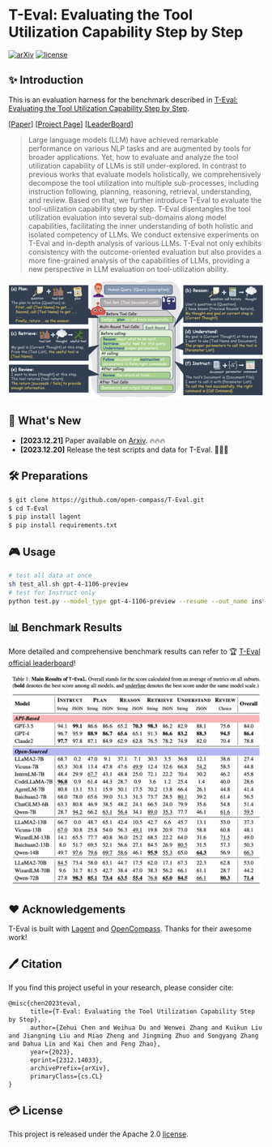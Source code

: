 # T-Eval: Evaluating the Tool Utilization Capability Step by Step

[![arXiv](https://img.shields.io/badge/arXiv-2312.14033-b31b1b.svg)](https://arxiv.org/abs/2312.14033)
[![license](https://img.shields.io/github/license/InternLM/opencompass.svg)](./LICENSE)

## ✨ Introduction  

This is an evaluation harness for the benchmark described in [T-Eval: Evaluating the Tool Utilization Capability Step by Step](https://arxiv.org/abs/2312.14033). 

[[Paper](https://arxiv.org/abs/2312.14033)]
[[Project Page](https://open-compass.github.io/T-Eval/)]
[[LeaderBoard](https://open-compass.github.io/T-Eval/leaderboard.html)]

> Large language models (LLM) have achieved remarkable performance on various NLP tasks and are augmented by tools for broader applications. Yet, how to evaluate and analyze the tool utilization capability of LLMs is still under-explored. In contrast to previous works that evaluate models holistically, we comprehensively decompose the tool utilization into multiple sub-processes, including instruction following, planning, reasoning, retrieval, understanding, and review. Based on that, we further introduce T-Eval to evaluate the tool-utilization capability step by step. T-Eval disentangles the tool utilization evaluation into several sub-domains along model capabilities, facilitating the inner understanding of both holistic and isolated competency of LLMs. We conduct extensive experiments on T-Eval and in-depth analysis of various LLMs. T-Eval not only exhibits consistency with the outcome-oriented evaluation but also provides a more fine-grained analysis of the capabilities of LLMs, providing a new perspective in LLM evaluation on tool-utilization ability.

<!-- 
[T-Eval: ]()<br>
Zehui Chen<sup>&spades;</sup>, Weihua Du<sup>&spades;</sup>, Wenwei Zhang<sup>&spades;</sup>, Kuikun Liu, Jiangning Liu, Miao Zheng, Jingming Zhuo, Songyang Zhang, Dahua Lin, Kai Chen<sup>&diams;</sup>, Feng Zhao<sup>&diams;</sup>

<sup>&spades;</sup> Equal Contribution<br>
<sup>&diams;</sup> Corresponding Author -->

<div>
<center>
<img src="figs/teaser.png">
</div>

## 🚀 What's New

- **[2023.12.21]** Paper available on [Arxiv](https://arxiv.org/abs/2312.14033). 🔥🔥🔥
- **[2023.12.20]** Release the test scripts and data for T-Eval. 🎉🎉🎉

## 🛠️ Preparations

```bash
$ git clone https://github.com/open-compass/T-Eval.git
$ cd T-Eval
$ pip install lagent
$ pip install requirements.txt
```

## 🎮 Usage

```bash
# test all data at once
sh test_all.sh gpt-4-1106-preview
# test for Instruct only
python test.py --model_type gpt-4-1106-preview --resume --out_name instruct_gpt-4-1106-preview.json --out_dir data/work_dirs/ --dataset_path data/instruct_v1.json --eval instruct --prompt_type json
```

## 📊 Benchmark Results

More detailed and comprehensive benchmark results can refer to 🏆 [T-Eval official leaderboard]()!

<div>
<center>
<img src="figs/teval_results.png">
</div>

## ❤️ Acknowledgements

T-Eval is built with [Lagent](https://github.com/InternLM/lagent) and [OpenCompass](https://github.com/open-compass/opencompass). Thanks for their awesome work!

## 🖊️ Citation

If you find this project useful in your research, please consider cite:
```
@misc{chen2023teval,
      title={T-Eval: Evaluating the Tool Utilization Capability Step by Step}, 
      author={Zehui Chen and Weihua Du and Wenwei Zhang and Kuikun Liu and Jiangning Liu and Miao Zheng and Jingming Zhuo and Songyang Zhang and Dahua Lin and Kai Chen and Feng Zhao},
      year={2023},
      eprint={2312.14033},
      archivePrefix={arXiv},
      primaryClass={cs.CL}
}
```

## 💳 License

This project is released under the Apache 2.0 [license](./LICENSE).